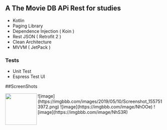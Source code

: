 ## A The Movie DB APi Rest for studies

- Kotlin
- Paging Library 
- Dependence Injection ( Koin )
- Rest JSON ( Retrofit 2 )
- Clean Architecture
- MVVM ( JetPack )

### Tests
- Unit Test
- Espress Test UI

##ScreenShots

<img align="left" width="100" height="100" src="https://imgbbb.com/images/2019/05/10/Screenshot_1557513972.md.png">
![image](https://imgbbb.com/images/2019/05/10/Screenshot_1557513972.png)
![image](https://imgbbb.com/image/NhOOe)
![image](https://imgbbb.com/image/NhS3R)




